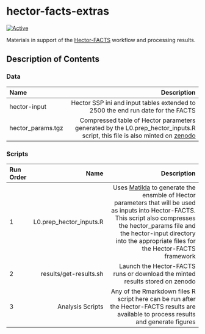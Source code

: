 # hector-facts-extras

[![Active](https://www.repostatus.org/badges/latest/active.svg)](https://www.repostatus.org/badges/latest/active.svg)

Materials in support of the [Hector-FACTS](https://github.com/JGCRI/hector-facts) workflow and processing results. 


## Description of Contents 

### Data 

|Name                 |Description                                              |
|:--------------------|--------------------------------------------------------:|
| hector-input        |Hector SSP ini and input tables extended to 2500 the end run date for the FACTS|
| hector_params.tgz   |Compressed table of Hector parameters generated by the L0.prep_hector_inputs.R script, this file is also minted on [zenodo](https://zenodo.org/doi/10.5281/zenodo.13774541)| 

### Scripts

| Run Order      |Name                       | Description                                              |
|:---------------|--------------------------:|---------------------------------------------------------:|
|1               | L0.prep_hector_inputs.R   |Uses [Matilda](https://github.com/JGCRI/matilda) to generate the ensmble of Hector parameters that will be used as inputs into Hector-FACTS. This script also compresses the hector_params file and the hector-input directory into the appropriate files for the Hector-FACTS framework|
| 2              |results/get-results.sh     |Launch the Hector-FACTS runs or download the minted results stored on zenodo| 
|3               |Analysis Scripts           |Any of the Rmarkdown files R script here can be run after the Hector-FACTS results are available to process results and generate figures|